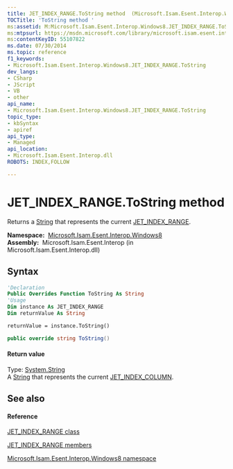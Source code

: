 ```yaml
---
title: JET_INDEX_RANGE.ToString method  (Microsoft.Isam.Esent.Interop.Windows8)
TOCTitle: 'ToString method '
ms:assetid: M:Microsoft.Isam.Esent.Interop.Windows8.JET_INDEX_RANGE.ToString
ms:mtpsurl: https://msdn.microsoft.com/library/microsoft.isam.esent.interop.windows8.jet_index_range.tostring(v=EXCHG.10)
ms:contentKeyID: 55107822
ms.date: 07/30/2014
ms.topic: reference
f1_keywords:
- Microsoft.Isam.Esent.Interop.Windows8.JET_INDEX_RANGE.ToString
dev_langs:
- CSharp
- JScript
- VB
- other
api_name: 
- Microsoft.Isam.Esent.Interop.Windows8.JET_INDEX_RANGE.ToString
topic_type: 
- kbSyntax
- apiref
api_type: 
- Managed
api_location: 
- Microsoft.Isam.Esent.Interop.dll
ROBOTS: INDEX,FOLLOW

---
```


# JET_INDEX_RANGE.ToString method

Returns a [String](/dotnet/api/system.string) that represents the current [JET_INDEX_RANGE](./jet-index-range-class.md).

**Namespace:**  [Microsoft.Isam.Esent.Interop.Windows8](./microsoft.isam.esent.interop.windows8-namespace.md)  
**Assembly:**  Microsoft.Isam.Esent.Interop (in Microsoft.Isam.Esent.Interop.dll)

## Syntax

``` vb
'Declaration
Public Overrides Function ToString As String
'Usage
Dim instance As JET_INDEX_RANGE
Dim returnValue As String

returnValue = instance.ToString()
```

``` csharp
public override string ToString()
```

#### Return value

Type: [System.String](/dotnet/api/system.string)  
A [String](/dotnet/api/system.string) that represents the current [JET_INDEX_COLUMN](./jet-index-column-class.md).  

## See also

#### Reference

[JET_INDEX_RANGE class](./jet-index-range-class.md)

[JET_INDEX_RANGE members](./jet-index-range-members.md)

[Microsoft.Isam.Esent.Interop.Windows8 namespace](./microsoft.isam.esent.interop.windows8-namespace.md)